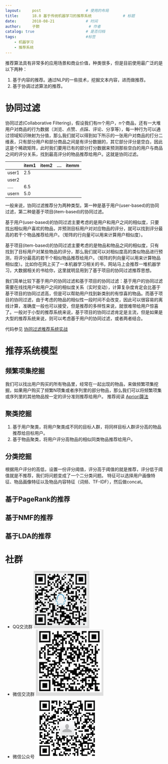 ```yaml
---
layout:     post   				    # 使用的布局
title:      18.0 基于传统机器学习的推荐系统 				# 标题 
date:       2018-08-21 				# 时间
author:     子颢 						# 作者
catalog: true 						# 是否归档
tags:								#标签
    - 机器学习
    - 推荐系统
---
```


推荐算法具有非常多的应用场景和商业价值，种类很多，但是目前使用最广泛的是以下两种：
1. 基于内容的推荐。通过NLP的一些技术，挖掘文本内容，进而做推荐。
2. 基于协调过滤算法的推荐。

# 协同过滤

协同过滤(Collaborative Filtering)，假设我们有m个用户，n个商品，还有一大堆用户对商品的行为数据（浏览、点赞、点踩、评论、分享等），每一种行为可以通过领域知识映射为分值，那么我们就可以得到如下所示的一张用户对商品的打分二维表，只有部分用户和部分商品之间是有评分数据的，其它部分评分是空白，因此这是个稀疏矩阵，此时我们要用已有的部分打分数据来预测那些空白的用户与商品之间的评分关系，找到最高评分的物品推荐给用户。这就是协同过滤。

|  | item1 | item2 | .... | itemm |
| --- | --- | --- | --- | --- |
| user1 | 2.5 |  |  |  |
| user2 |  |  |  |  |
| ..... | 6.5 |  |  |  |
| usern | 5.0 |  |  |  |

一般来说，协同过滤推荐分为两种类型。第一种是基于用户(user-based)的协同过滤，第二种是基于项目(item-based)的协同过滤。
<p>基于用户(user-based)的协同过滤主要考虑的是用户和用户之间的相似度，只要找出相似用户喜欢的物品，并预测目标用户对对应物品的评分，就可以找到评分最高的若干个物品推荐给用户。（矩阵的行向量可以用来计算用户相似度）。</p>
<p>基于项目(item-based)的协同过滤主要考虑的是物品和物品之间的相似度，只有找到了目标用户对某些物品的评分，那么我们就可以对相似度高的类似物品进行预测，将评分最高的若干个相似物品推荐给用户。（矩阵的列向量可以用来计算物品相似度）。比如你在网上买了一本机器学习相关的书，网站马上会推荐一堆机器学习，大数据相关的书给你，这里就明显用到了基于项目的协同过滤推荐思想。</p>
我们简单比较下基于用户的协同过滤和基于项目的协同过滤：基于用户的协同过滤需要在线找用户和用户之间的相似度关系（实时变动），计算复杂度肯定会比基于基于项目的协同过滤高，但是可以帮助用户找到新类别的有惊喜的物品。而基于项目的协同过滤，由于考虑的物品的相似性一段时间不会改变，因此可以很容易的离线计算，准确度一般也可以接受，但是推荐的多样性来说，就很难带给用户惊喜了。一般对于小型的推荐系统来说，基于项目的协同过滤肯定是主流，但是如果是大型的推荐系统来说，则可以考虑基于用户的协同过滤，或者两者结合。

代码参见 <a href="https://www.cnblogs.com/190260995xixi/p/5940356.html" target="_blank">协同过滤推荐系统实战</a>

# 推荐系统模型

## 频繁项集挖掘

我们可以找出用户购买的所有物品里，经常在一起出现的物品，来做频繁项集挖掘，如果用户购买了频繁N项集或者序列里的部分物品，那么我们可以将频繁项集或序列里的其他物品按一定的评分准则推荐给用户。
推荐阅读 <a href="http://www.cnblogs.com/pinard/p/6293298.html" target="_blank">Apriori算法</a>

## 聚类挖掘

1. 基于用户聚类，将用户聚类成不同的目标人群，将同样目标人群评分高的物品推荐给目标用户。
2. 基于物品聚类，将用户评分高物品的相似同类物品推荐给用户。

## 分类挖掘

根据用户评分的高低，设置一份评分阈值，评分高于阈值的就是推荐，评分低于阈值就是不推荐，我们将问题变成了一个二分类问题。
特征可以选择用户画像特征、物品画像特征以及物品内容特征（词频、TF-IDF），然后做concat。

## 基于PageRank的推荐


## 基于NMF的推荐

## 基于LDA的推荐







# 社群

- QQ交流群
	![562929489](/img/qq_ewm.png)
- 微信交流群
	![562929489](/img/wx_ewm.png)
- 微信公众号
	![562929489](/img/wxgzh_ewm.png)